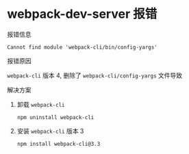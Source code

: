 # webpack-dev-server 报错



报错信息

```shell
Cannot find module 'webpack-cli/bin/config-yargs'
```



报错原因

`webpack-cli` 版本 4, 删除了 `webpack-cli/config-yargs` 文件导致



解决方案

1. 卸载 `webpack-cli`

   ```shel
   npm uninstall webpack-cli
   ```

2. 安装 `webpack-cli` 版本 3

   ```shell
   npm install webpack-cli@3.3
   ```

   

